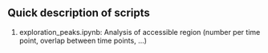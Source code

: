 Quick description of scripts
--------------------------------------------------------------

1. exploration_peaks.ipynb: Analysis of accessible region (number per time point, overlap between time points, ...)
